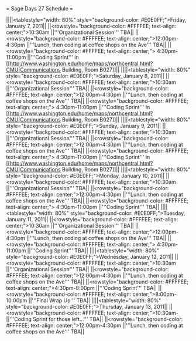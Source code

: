 = Sage Days 27 Schedule =


||||<tablestyle="width: 80%" style="background-color: #E0E0FF;">Friday, January 7, 2011||
||<rowstyle="background-color: #FFFFEE; text-align: center;">10:30am  ||'''Organizational Session''' TBA||
||<rowstyle="background-color: #FFFFEE; text-align: center;">12:00pm-4:30pm  ||'''Lunch, then coding at coffee shops on the Ave''' TBA||
||<rowstyle="background-color: #FFFFEE; text-align: center;"> 4:30pm-11:00pm  ||'''Coding Sprint''' in  [[http://www.washington.edu/home/maps/northcentral.html?CMU|Communications Building, Room B027]]||
||||<tablestyle="width: 80%" style="background-color: #E0E0FF;">Saturday, January 8, 2011||
||<rowstyle="background-color: #FFFFEE; text-align: center;">10:30am  ||'''Organizational Session''' TBA||
||<rowstyle="background-color: #FFFFEE; text-align: center;">12:00pm-4:30pm  ||'''Lunch, then coding at coffee shops on the Ave''' TBA||
||<rowstyle="background-color: #FFFFEE; text-align: center;"> 4:30pm-11:00pm  ||'''Coding Sprint''' in  [[http://www.washington.edu/home/maps/northcentral.html?CMU|Communications Building, Room B027]]||
||||<tablestyle="width: 80%" style="background-color: #E0E0FF;">Sunday, January 9, 2011||
||<rowstyle="background-color: #FFFFEE; text-align: center;">10:30am  ||'''Organizational Session''' TBA||
||<rowstyle="background-color: #FFFFEE; text-align: center;">12:00pm-4:30pm  ||'''Lunch, then coding at coffee shops on the Ave''' TBA||
||<rowstyle="background-color: #FFFFEE; text-align: center;"> 4:30pm-11:00pm  ||'''Coding Sprint''' in  [[http://www.washington.edu/home/maps/northcentral.html?CMU|Communications Building, Room B027]]||
||||<tablestyle="width: 80%" style="background-color: #E0E0FF;">Monday, January 10, 2011||
||<rowstyle="background-color: #FFFFEE; text-align: center;">10:30am  ||'''Organizational Session''' TBA||
||<rowstyle="background-color: #FFFFEE; text-align: center;">12:00pm-4:30pm  ||'''Lunch, then coding at coffee shops on the Ave''' TBA||
||<rowstyle="background-color: #FFFFEE; text-align: center;"> 4:30pm-11:00pm  ||'''Coding Sprint''' TBA||
||||<tablestyle="width: 80%" style="background-color: #E0E0FF;">Tuesday, January 11, 2011||
||<rowstyle="background-color: #FFFFEE; text-align: center;">10:30am  ||'''Organizational Session''' TBA||
||<rowstyle="background-color: #FFFFEE; text-align: center;">12:00pm-4:30pm  ||'''Lunch, then coding at coffee shops on the Ave''' TBA||
||<rowstyle="background-color: #FFFFEE; text-align: center;"> 4:30pm-11:00pm  ||'''Coding Sprint''' TBA||
||||<tablestyle="width: 80%" style="background-color: #E0E0FF;">Wednesday, January 12, 2011||
||<rowstyle="background-color: #FFFFEE; text-align: center;">10:30am  ||'''Organizational Session''' TBA||
||<rowstyle="background-color: #FFFFEE; text-align: center;">12:00pm-4:30pm  ||'''Lunch, then coding at coffee shops on the Ave''' TBA||
||<rowstyle="background-color: #FFFFEE; text-align: center;">4:30pm-8:00pm  ||'''Coding Sprint''' TBA||
||<rowstyle="background-color: #FFFFEE; text-align: center;">8:00pm-10:00pm  ||'''Final Wrap Up''' TBA||
||||<tablestyle="width: 80%" style="background-color: #E0E0FF;">Thursday, January 13, 2011||
||<rowstyle="background-color: #FFFFEE; text-align: center;">10:30am-||'''Coding Sprint for those left...''' TBA||
||<rowstyle="background-color: #FFFFEE; text-align: center;">12:00pm-4:30pm  ||'''Lunch, then coding at coffee shops on the Ave''' TBA||
